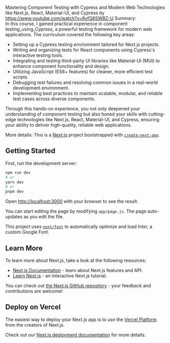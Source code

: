 Mastering Component Testing with Cypress and Modern Web Technologies like Next.js, React, Material-UI, and Cypress
by https://www.youtube.com/watch?v=8vfQ6SWBZ-U
 Summary:  
In this course, I gained practical experience in component testing_using_Cypress, a powerful testing framework for modern web applications. The curriculum covered the following key areas:  

- Setting up a Cypress testing environment tailored for Next.js projects.  
- Writing and organizing tests for React components using Cypress's interactive testing tools.  
- Integrating and testing third-party UI libraries like Material-UI (MUI) to enhance component functionality and design.  
- Utilizing JavaScript (ES6+ features) for cleaner, more efficient test scripts.  
- Debugging test failures and resolving common issues in a real-world development environment.  
- Implementing best practices to maintain scalable, modular, and reliable test cases across diverse components.  

Through this hands-on experience, you not only deepened your understanding of component testing but also honed your skills with cutting-edge technologies like Next.js, React, Material-UI, and Cypress, ensuring your ability to deliver high-quality, reliable web applications.


More details: 
This is a [Next.js](https://nextjs.org/) project bootstrapped with [`create-next-app`](https://github.com/vercel/next.js/tree/canary/packages/create-next-app).

## Getting Started

First, run the development server:

```bash
npm run dev
# or
yarn dev
# or
pnpm dev
```

Open [http://localhost:3000](http://localhost:3000) with your browser to see the result.

You can start editing the page by modifying `app/page.js`. The page auto-updates as you edit the file.

This project uses [`next/font`](https://nextjs.org/docs/basic-features/font-optimization) to automatically optimize and load Inter, a custom Google Font.

## Learn More

To learn more about Next.js, take a look at the following resources:

- [Next.js Documentation](https://nextjs.org/docs) - learn about Next.js features and API.
- [Learn Next.js](https://nextjs.org/learn) - an interactive Next.js tutorial.

You can check out [the Next.js GitHub repository](https://github.com/vercel/next.js/) - your feedback and contributions are welcome!

## Deploy on Vercel

The easiest way to deploy your Next.js app is to use the [Vercel Platform](https://vercel.com/new?utm_medium=default-template&filter=next.js&utm_source=create-next-app&utm_campaign=create-next-app-readme) from the creators of Next.js.

Check out our [Next.js deployment documentation](https://nextjs.org/docs/deployment) for more details.

